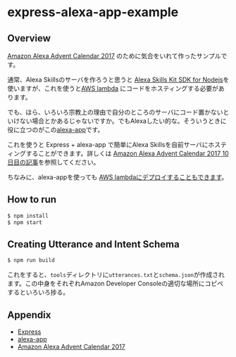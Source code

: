 # express-alexa-app-example

## Overview

[Amazon Alexa Advent Calendar 2017](https://adventar.org/calendars/2332) のために気合をいれて作ったサンプルです。

通常、Alexa Skillsのサーバを作ろうと思うと [Alexa Skills Kit SDK for Nodejs](https://github.com/alexa/alexa-skills-kit-sdk-for-nodejs)を使いますが、これを使うと[AWS lambda](https://aws.amazon.com/jp/lambda/) にコードをホスティングする必要があります。

でも、ほら、いろいろ宗教上の理由で自分のところのサーバにコード置かないといけない場合とかあるじゃないですか。でもAlexaしたい的な。そういうときに役に立つのがこの[alexa-app](https://www.npmjs.com/package/alexa-app)です。

これを使うと Express + alexa-app で簡単にAlexa Skillsを自前サーバにホスティングすることができます。詳しくは [Amazon Alexa Advent Calendar 2017 10日目の記事](https://qiita.com/hidesuke/items/3366c8c55665a79bfcaf)を参照してください。

ちなみに、alexa-appを使っても [AWS lambdaにデプロイすることもできます](https://www.npmjs.com/package/alexa-app#aws-lambda)。

## How to run

```bash
$ npm install
$ npm start
```

## Creating Utterance and Intent Schema

```bash
$ npm run build
```

これをすると、`tools`ディレクトリに`utterances.txt`と`schema.json`が作成されます。この中身をそれぞれAmazon Developer Consoleの適切な場所にコピペするといろいろ捗る。

## Appendix

* [Express](http://expressjs.com)
* [alexa-app](https://www.npmjs.com/package/alexa-app)
* [Amazon Alexa Advent Calendar 2017](https://adventar.org/calendars/2332) 
